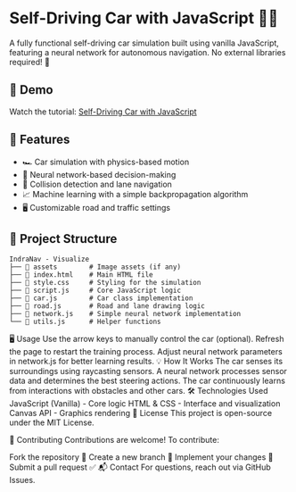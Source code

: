 # Self-Driving Car with JavaScript 🚗💡

A fully functional self-driving car simulation built using vanilla JavaScript, featuring a neural network for autonomous navigation. No external libraries required! 🎯

## 🚀 Demo

Watch the tutorial: [Self-Driving Car with JavaScript](link-to-tutorial)

## 📌 Features

- 🏎️ Car simulation with physics-based motion
- 🧠 Neural network-based decision-making
- 🎯 Collision detection and lane navigation
- 📈 Machine learning with a simple backpropagation algorithm
- 🖥️ Customizable road and traffic settings

## 📂 Project Structure
```text
IndraNav - Visualize
├── 📁 assets        # Image assets (if any)
├── 📄 index.html    # Main HTML file
├── 📄 style.css     # Styling for the simulation
├── 📄 script.js     # Core JavaScript logic
├── 📄 car.js        # Car class implementation
├── 📄 road.js       # Road and lane drawing logic
├── 📄 network.js    # Simple neural network implementation
└── 📄 utils.js      # Helper functions
```

🖥️ Usage
Use the arrow keys to manually control the car (optional).
Refresh the page to restart the training process.
Adjust neural network parameters in network.js for better learning results.
💡 How It Works
The car senses its surroundings using raycasting sensors.
A neural network processes sensor data and determines the best steering actions.
The car continuously learns from interactions with obstacles and other cars.
🛠️ Technologies Used
JavaScript (Vanilla) - Core logic
HTML & CSS - Interface and visualization
Canvas API - Graphics rendering
📜 License
This project is open-source under the MIT License.

🙌 Contributing
Contributions are welcome! To contribute:

Fork the repository 🍴
Create a new branch 🔀
Implement your changes 🚀
Submit a pull request ✅
📬 Contact
For questions, reach out via GitHub Issues.
